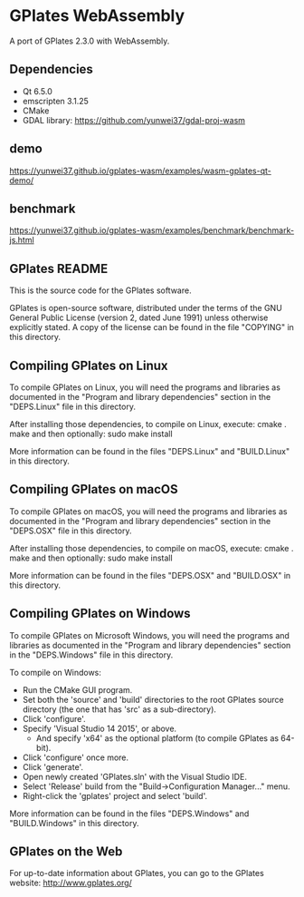 # GPlates WebAssembly

A port of GPlates 2.3.0 with WebAssembly.

## Dependencies

- Qt 6.5.0
- emscripten 3.1.25
- CMake
- GDAL library: <https://github.com/yunwei37/gdal-proj-wasm>

## demo

<https://yunwei37.github.io/gplates-wasm/examples/wasm-gplates-qt-demo/>

## benchmark

<https://yunwei37.github.io/gplates-wasm/examples/benchmark/benchmark-js.html>

## GPlates README

This is the source code for the GPlates software.

GPlates is open-source software, distributed under the terms of the GNU General
Public License (version 2, dated June 1991) unless otherwise explicitly stated.
A copy of the license can be found in the file "COPYING" in this directory.

Compiling GPlates on Linux
--------------------------

To compile GPlates on Linux, you will need the programs and libraries as
documented in the "Program and library dependencies" section in the "DEPS.Linux"
file in this directory.

After installing those dependencies, to compile on Linux, execute:
    cmake .
    make
and then optionally:
    sudo make install

More information can be found in the files "DEPS.Linux" and "BUILD.Linux" in
this directory.

Compiling GPlates on macOS
--------------------------

To compile GPlates on macOS, you will need the programs and libraries as
documented in the "Program and library dependencies" section in the "DEPS.OSX"
file in this directory.

After installing those dependencies, to compile on macOS, execute:
    cmake .
    make
and then optionally:
    sudo make install

More information can be found in the files "DEPS.OSX" and "BUILD.OSX" in
this directory.

Compiling GPlates on Windows
----------------------------

To compile GPlates on Microsoft Windows, you will need the programs and libraries
as documented in the "Program and library dependencies" section in the "DEPS.Windows"
file in this directory.

To compile on Windows:

- Run the CMake GUI program.
- Set both the 'source' and 'build' directories to the root GPlates source directory
   (the one that has 'src' as a sub-directory).
- Click 'configure'.
- Specify 'Visual Studio 14 2015', or above.
  - And specify 'x64' as the optional platform (to compile GPlates as 64-bit).
- Click 'configure' once more.
- Click 'generate'.
- Open newly created 'GPlates.sln' with the Visual Studio IDE.
- Select 'Release' build from the "Build->Configuration Manager..." menu.
- Right-click the 'gplates' project and select 'build'.

More information can be found in the files "DEPS.Windows" and "BUILD.Windows" in this directory.

GPlates on the Web
------------------

For up-to-date information about GPlates, you can go to the GPlates website:
 <http://www.gplates.org/>
